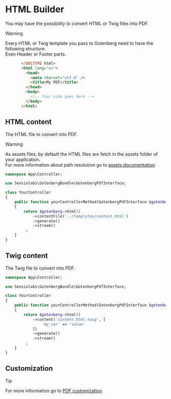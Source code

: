 # HTML Builder

You may have the possibility to convert HTML or Twig files into PDF.

> [!WARNING]  
> Every HTML or Twig template you pass to Gotenberg need to have the following structure.  
> Even Header or Footer parts.
> ```html
>        <!DOCTYPE html>
>        <html lang="en">
>          <head>
>            <meta charset="utf-8" />
>            <title>My PDF</title>
>          </head>
>          <body>
>            <!-- Your code goes here -->
>          </body>
>        </html>
> ```

## HTML content

The HTML file to convert into PDF.

> [!WARNING]  
> As assets files, by default the HTML files are fetch in the assets folder of
> your application.  
> For more information about path resolution go to [assets documentation](../assets.md).

```php
namespace App\Controller;

use Sensiolabs\GotenbergBundle\GotenbergPdfInterface;

class YourController
{
    public function yourControllerMethod(GotenbergPdfInterface $gotenberg): Response
    {
        return $gotenberg->html()
            ->contentFile('../templates/content.html')
            ->generate()
            ->stream()
         ;
    }
}
```

## Twig content

The Twig file to convert into PDF.

```php
namespace App\Controller;

use Sensiolabs\GotenbergBundle\GotenbergPdfInterface;

class YourController
{
    public function yourControllerMethod(GotenbergPdfInterface $gotenberg): Response
    {
        return $gotenberg->html()
            ->content('content.html.twig', [
                'my_var' => 'value'
            ])
            ->generate()
            ->stream()
         ;
    }
}
```

## Customization

> [!TIP]
> For more information go to [PDF customization](customization.md).
